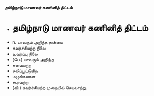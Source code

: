 **தமிழ்நாடு மாணவர் கணினித் திட்டம்**
- # தமிழ்நாடு மாணவர் கணினித் திட்டம்
- n. யாவரும் அறிந்த தன்மை
- கவர்ச்சியற்ற நிலை
- உவர்ப்பு நிலை
- (பெ.) யாவரும் அறிந்த
- சுவையற்ற
- சலிப்பூட்டுகிற
- மழுங்கலான
- கூரவற்ற
- (வி.) கவர்ச்சியற்ற முறையில் செயலாற்று.

